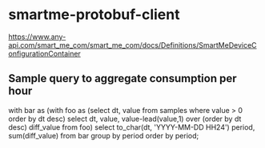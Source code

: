 # smartme-protobuf-client #

https://www.any-api.com/smart_me_com/smart_me_com/docs/Definitions/SmartMeDeviceConfigurationContainer

## Sample query to aggregate consumption per hour ##
with bar as (with foo as (select dt, value from samples where value > 0 order by dt desc) select dt, value, value-lead(value,1) over (order by dt desc) diff_value from foo) select to_char(dt, 'YYYY-MM-DD HH24') period, sum(diff_value) from bar group by period order by period;